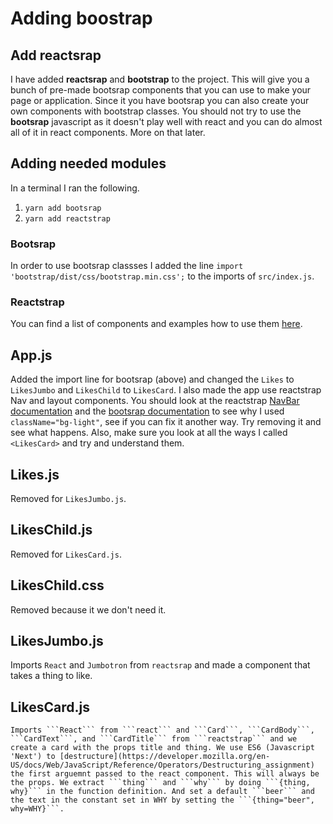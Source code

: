 # Adding boostrap

## Add reactsrap

I have added **reactsrap** and **bootstrap** to the project. This will give you a bunch of pre-made bootsrap components that you can use to make your page or application. Since it you have bootsrap you can also create your own components with bootstrap classes. You should not try to use the **bootsrap** javascript as it doesn't play well with react and you can do almost all of it in react components. More on that later.

## Adding needed modules
In a terminal I ran the following.
1. ```yarn add bootsrap```
2. ```yarn add reactstrap```

### Bootsrap
In order to use bootsrap classses I added the line ```import 'bootstrap/dist/css/bootstrap.min.css';``` to the imports of ```src/index.js```.

### Reactstrap
You can find a list of components and examples how to use them [here](https://reactstrap.github.io/components/alerts/).

## App.js
Added the import line for bootsrap (above) and changed the ```Likes``` to ```LikesJumbo``` and ```LikesChild``` to ```LikesCard```. I also made the app use reactstrap Nav and layout components. You should look at the reactstrap [NavBar documentation](https://reactstrap.github.io/components/navbar/) and the [bootsrap documentation](https://getbootstrap.com/docs/4.0/components/navbar/) to see why I used ```className="bg-light"```, see if you can fix it another way. Try removing it and see what happens. Also, make sure you look at all the ways I called ```<LikesCard>``` and try and understand them.

## Likes.js
Removed for ```LikesJumbo.js```.

## LikesChild.js
Removed for ```LikesCard.js```.

## LikesChild.css
Removed because it we don't need it.

## LikesJumbo.js
Imports ```React``` and ```Jumbotron``` from ```reactsrap``` and made a component that takes a thing to like.

## LikesCard.js
    Imports ```React``` from ```react``` and ```Card```, ```CardBody```, ```CardText```, and ```CardTitle``` from ```reactstrap``` and we create a card with the props title and thing. We use ES6 (Javascript 'Next') to [destructure](https://developer.mozilla.org/en-US/docs/Web/JavaScript/Reference/Operators/Destructuring_assignment) the first arguemnt passed to the react component. This will always be the props. We extract ```thing``` and ```why``` by doing ```{thing, why}``` in the function definition. And set a default ```beer``` and the text in the constant set in WHY by setting the ```{thing="beer", why=WHY}```.